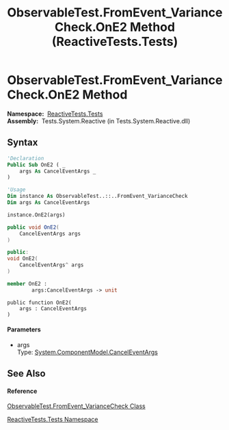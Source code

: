 ﻿---
title: ObservableTest.FromEvent_VarianceCheck.OnE2 Method  (ReactiveTests.Tests)
TOCTitle: OnE2 Method
ms:assetid: M:ReactiveTests.Tests.ObservableTest.FromEvent_VarianceCheck.OnE2(System.ComponentModel.CancelEventArgs)
ms:mtpsurl: https://msdn.microsoft.com/en-us/library/reactivetests.tests.observabletest.fromevent_variancecheck.one2(v=VS.103)
ms:contentKeyID: 36621021
ms.date: 06/28/2011
mtps_version: v=VS.103
f1_keywords:
- ReactiveTests.Tests.ObservableTest.FromEvent_VarianceCheck.OnE2
dev_langs:
- CSharp
- JScript
- VB
- FSharp
- c++
---

# ObservableTest.FromEvent\_VarianceCheck.OnE2 Method

**Namespace:**  [ReactiveTests.Tests](hh289046\(v=vs.103\).md)  
**Assembly:**  Tests.System.Reactive (in Tests.System.Reactive.dll)

## Syntax

``` vb
'Declaration
Public Sub OnE2 ( _
    args As CancelEventArgs _
)
```

``` vb
'Usage
Dim instance As ObservableTest..::..FromEvent_VarianceCheck
Dim args As CancelEventArgs

instance.OnE2(args)
```

``` csharp
public void OnE2(
    CancelEventArgs args
)
```

``` c++
public:
void OnE2(
    CancelEventArgs^ args
)
```

``` fsharp
member OnE2 : 
        args:CancelEventArgs -> unit 
```

``` jscript
public function OnE2(
    args : CancelEventArgs
)
```

#### Parameters

  - args  
    Type: [System.ComponentModel.CancelEventArgs](https://msdn.microsoft.com/en-us/library/9ws52wzb)  

## See Also

#### Reference

[ObservableTest.FromEvent\_VarianceCheck Class](hh315336\(v=vs.103\).md)

[ReactiveTests.Tests Namespace](hh289046\(v=vs.103\).md)

